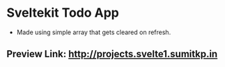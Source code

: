 # Sveltekit Todo App
- Made using simple array that gets cleared on refresh.

## Preview Link: http://projects.svelte1.sumitkp.in
